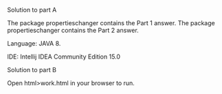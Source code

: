 Solution to part A

The package propertieschanger contains the Part 1 answer.
The package propertieschanger contains the Part 2 answer.

Language:
	JAVA 8.

IDE:
	Intellij IDEA Community Edition 15.0

Solution to part B

Open html>work.html in your browser to run.